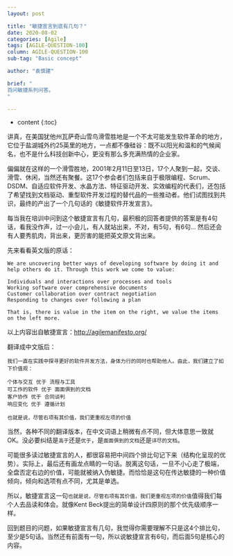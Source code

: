 ```yaml
---
layout: post

title: "敏捷宣言到底有几句？"
date: 2020-08-02
categories: [Agile]
tags: [AGILE-QUESTION-100]
column: AGILE-QUESTION-100
sub-tag: "Basic concept"

author: "袁慎建"

brief: "
百问敏捷系列问答。
"

---
```


* content
{:toc}

讲真，在美国犹他州瓦萨奇山雪鸟滑雪胜地是一个不太可能发生软件革命的地方，它位于盐湖城外约25英里的地方，一点都不像硅谷：既不以阳光和温和的气候闻名，也不是什么科技创新中心，更没有那么多充满热情的企业家。

偏偏就在这样的一个滑雪胜地，2001年2月11日至13日，17个人聚到一起，交谈、滑雪、休闲，当然还有聚餐。这17个参会者们包括来自于极限编程、Scrum、DSDM、自适应软件开发、水晶方法、特征驱动开发、实效编程的代表们，还包括了希望找到文档驱动、重型软件开发过程的替代品的一些推动者。他们试图找到共识，最终的产出了一个几句话的《敏捷软件开发宣言》。

每当我在培训中问到这个敏捷宣言有几句，最积极的回答者提供的答案是有4句话，看我没作声，过一小会儿，有人就站出来，不对，有5句，有6句... 然后还会有人要秀肌肉，背出来，更厉害的能把英文原文背出来。

先来看看英文版的原话：

```
We are uncovering better ways of developing software by doing it and help others do it. Through this work we come to value:

Individuals and interactions over processes and tools
Working software over comprehensive documents
Customer collaboration over contract negotiation
Responding to changes over following a plan

That is, there is value in the item on the right, we value the items on the left more.
```
以上内容出自敏捷宣言：<http://agilemanifesto.org/>

翻译成中文版后：

```
我们一直在实践中探寻更好的软件开发方法，身体力行的同时也帮助他人。由此，我们建立了如下价值观：

个体与交互 优于 流程与工具
可工作的软件 优于 面面俱到的文档
客户协作 优于 合同谈判
响应变化 优于 遵循计划

也就是说，尽管右项有其价值，我们更重视左项的价值
```

当然，各种不同的翻译版本，在中文词语上稍微有点不同，但大体意思一致就OK。没必要纠结是`高于`还是`优于`，是`面面俱到的文档`还是`详尽的文档`。

可能很多读过敏捷宣言的人，都很容易把中间四个排比句记下来（结构化呈现的优势）。实际上，最后还有画龙点睛的一句话。脱离这句话，一旦不小心走了极端，全盘否定右边的价值，可能就被纳入伪敏捷。而恰恰是这句在传达敏捷的一种价值倾向，倾向和选项有点不同，尤其是单选。

所以，敏捷宣言这一句`也就是说，尽管右项有其价值，我们更重视左项的价值`值得我们每个人去品读和体会。就像Kent Beck提出的简单设计四原则的那个优先级顺序一样。

回到题目的问题，如果敏捷宣言有几句，我觉得你需要理解不只是这4个排比句，至少是5句话。当然还有前面有一句，所以说敏捷宣言有6句，而后面5句是核心的内容。


